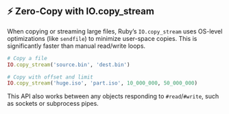 ## ⚡️ Zero-Copy with IO.copy_stream

When copying or streaming large files, Ruby’s `IO.copy_stream` uses OS-level optimizations (like `sendfile`) to minimize user-space copies. This is significantly faster than manual read/write loops.

```ruby
# Copy a file
IO.copy_stream('source.bin', 'dest.bin')

# Copy with offset and limit
IO.copy_stream('huge.iso', 'part.iso', 10_000_000, 50_000_000)
```

This API also works between any objects responding to `#read`/`#write`, such as sockets or subprocess pipes.